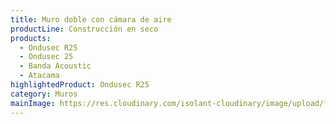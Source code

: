 ```yaml
---
title: Muro doble con cámara de aire
productLine: Construcción en seco
products:
  - Ondusec R25
  - Ondusec 25
  - Banda Acoustic
  - Atacama
highlightedProduct: Ondusec R25
category: Muros
mainImage: https://res.cloudinary.com/isolant-cloudinary/image/upload/f_auto,q_auto:good/website-2021/solutions/isolant-aislantes-soluciones-vivienda-encabezado.jpg
---
```

